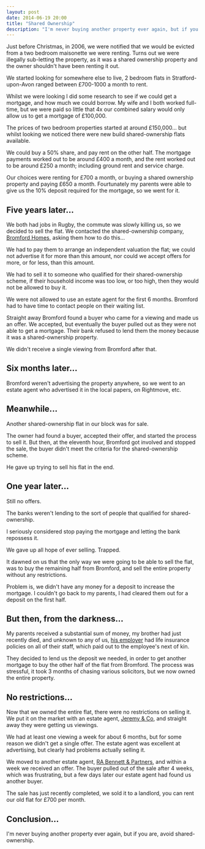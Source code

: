 ```yaml
---
layout: post
date: 2014-06-19 20:00
title: "Shared Ownership"
description: "I'm never buying another property ever again, but if you are, avoid shared-ownership."
---
```


Just before Christmas, in 2006, we were notified that we would be evicted from a two bedroom maisonette we were renting. Turns out we were illegally sub-letting the property, as it was a shared ownership property and the owner shouldn't have been renting it out.

We started looking for somewhere else to live, 2 bedroom flats in Stratford-upon-Avon ranged between £700-1000 a month to rent.

Whilst we were looking I did some research to see if we could get a mortgage, and how much we could borrow. My wife and I both worked full-time, but we were paid so little that 4x our combined salary would only allow us to get a mortgage of £100,000.

The prices of two bedroom properties started at around £150,000... but whilst looking we noticed there were new build shared-ownership flats available.

We could buy a 50% share, and pay rent on the other half. The mortgage payments worked out to be around £400 a month, and the rent worked out to be around £250 a month; including ground rent and service charge.

Our choices were renting for £700 a month, or buying a shared ownership property and paying £650 a month. Fourtunately my parents were able to give us the 10% deposit required for the mortgage, so we went for it.


## Five years later...

We both had jobs in Rugby, the commute was slowly killing us, so we decided to sell the flat. We contacted the shared-ownership company, [Bromford Homes](http://www.bromfordhomes.co.uk/), asking them how to do this...

We had to pay them to arrange an independent valuation the flat; we could not advertise it for more than this amount, nor could we accept offers for more, or for less, than this amount.

We had to sell it to someone who qualified for their shared-ownership scheme, if their household income was too low, or too high, then they would not be allowed to buy it.

We were not allowed to use an estate agent for the first 6 months. Bromford had to have time to contact people on their waiting list.

Straight away Bromford found a buyer who came for a viewing and made us an offer. We accepted, but eventually the buyer pulled out as they were not able to get a mortgage. Their bank refused to lend them the money because it was a shared-ownership property.

We didn't receive a single viewing from Bromford after that.


## Six months later...

Bromford weren't advertising the property anywhere, so we went to an estate agent who advertised it in the local papers, on Rightmove, etc.


## Meanwhile...

Another shared-ownership flat in our block was for sale.

The owner had found a buyer, accepted their offer, and started the process to sell it. But then, at the eleventh hour, Bromford got involved and stopped the sale, the buyer didn't meet the criteria for the shared-ownership scheme.

He gave up trying to sell his flat in the end.


## One year later...

Still no offers.

The banks weren't lending to the sort of people that qualified for shared-ownership.

I seriously considered stop paying the mortgage and letting the bank repossess it.

We gave up all hope of ever selling. Trapped.

It dawned on us that the only way we were going to be able to sell the flat, was to buy the remaining half from Bromford, and sell the entire property without any restrictions.

Problem is, we didn't have any money for a deposit to increase the mortgage. I couldn't go back to my parents, I had cleared them out for a deposit on the first half.


## But then, from the darkness...

My parents received a substantial sum of money, my brother had just recently died, and unknown to any of us, [his employer](http://www.sitel.com/) had life insurance policies on all of their staff, which paid out to the employee's next of kin.

They decided to lend us the deposit we needed, in order to get another mortgage to buy the other half of the flat from Bromford. The process was stressful, it took 3 months of chasing various solicitors, but we now owned the entire property.


## No restrictions...

Now that we owned the entire flat, there were no restrictions on selling it. We put it on the market with an estate agent, [Jeremy & Co](http://www.jeremyandco.co.uk/), and straight away they were getting us viewings.

We had at least one viewing a week for about 6 months, but for some reason we didn't get a single offer. The estate agent was excellent at advertising, but clearly had problems actually selling it.

We moved to another estate agent, [RA Bennett & Partners](http://www.rabennett.co.uk/), and within a week we received an offer. The buyer pulled out of the sale after 4 weeks, which was frustrating, but a few days later our estate agent had found us another buyer.

The sale has just recently completed, we sold it to a landlord, you can rent our old flat for £700 per month.


## Conclusion...

I'm never buying another property ever again, but if you are, avoid shared-ownership.
